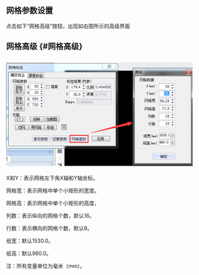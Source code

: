 ## 网格参数设置

点击如下“网格高级”按钮，出现如右图所示的高级界面

## 网格高级 {#网格高级}

## ![](/assets/网格参数设置.jpg)

X和Y：表示网格左下角X轴和Y轴坐标。

网格宽：表示网格中单个小矩形的宽度。

网格高：表示网格中单个小矩形的高度，

列数：表示纵向的网格个数，默认16。

行数：表示横向的网格个数，默认9。

纸宽：默认1530.0。

纸高：默认960.0。

注：所有变量单位为毫米（mm）。

